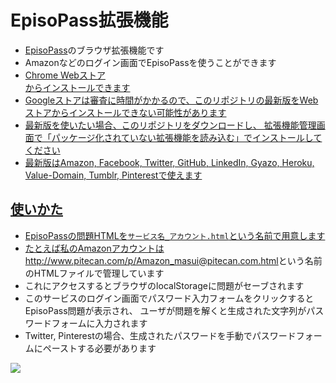 <h1>EpisoPass拡張機能</h1>

<ul>
  <li><a href="https://EpisoPass.com/">EpisoPass</a>のブラウザ拡張機能です</li>
  <li>Amazonなどのログイン画面でEpisoPassを使うことができます</li>
  <li><a href="https://chrome.google.com/webstore/detail/episopass/hfjimamacnmcakocjkkabpmfkaomadja?hl=ja&">Chrome Webストア</li>
  からインストールできます</li>
  <li>Googleストアは審査に時間がかかるので、このリポジトリの最新版をWebストアからインストールできない可能性があります</li>
  <li>最新版を使いたい場合、このリポジトリをダウンロードし、
    拡張機能管理画面で「パッケージ化されていない拡張機能を読み込む」でインストールしてください</li>
  <li>最新版はAmazon, Facebook, Twitter, GitHub, LinkedIn, Gyazo, Heroku, Value-Domain, Tumblr, Pinterestで使えます</li>
</ul>

<h2>使いかた</h2>

<ul>
  <li>EpisoPassの問題HTMLを<code>サービス名_アカウント.html</code>という名前で用意します</li>
  <li>たとえば私のAmazonアカウントは<a href="http://www.pitecan.com/p/Amazon_masui@pitecan.com.html">http://www.pitecan.com/p/Amazon_masui@pitecan.com.html</a>という名前のHTMLファイルで管理しています
  <li>これにアクセスするとブラウザのlocalStorageに問題がセーブされます</li>
  <li>このサービスのログイン画面でパスワード入力フォームをクリックするとEpisoPass問題が表示され、
    ユーザが問題を解くと生成された文字列がパスワードフォームに入力されます</li>
  <li>Twitter, Pinterestの場合、生成されたパスワードを手動でパスワードフォームにペーストする必要があります</li>
</ul>

<img src="https://gyazo.com/1b5c0b7d37b5415b2641bb6fe77a486e.png">
